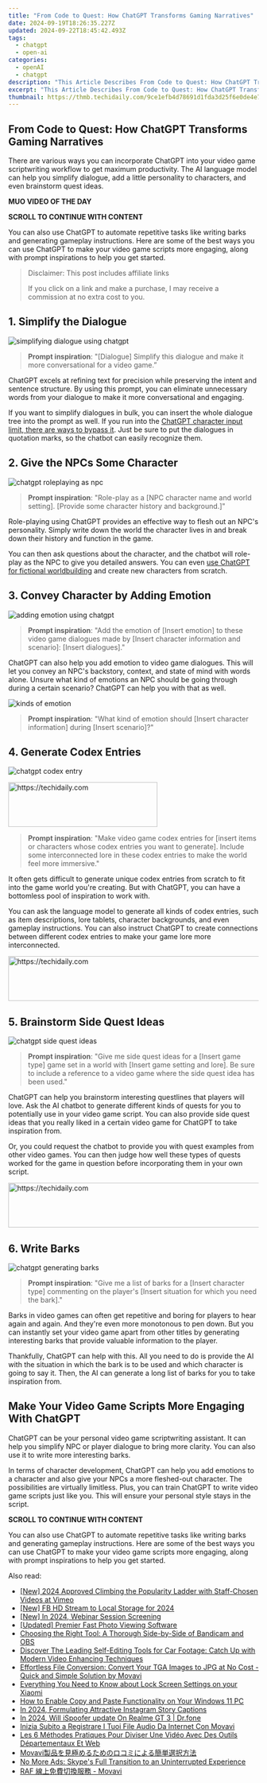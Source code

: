 ```yaml
---
title: "From Code to Quest: How ChatGPT Transforms Gaming Narratives"
date: 2024-09-19T18:26:35.227Z
updated: 2024-09-22T18:45:42.493Z
tags:
  - chatgpt
  - open-ai
categories:
  - openAI
  - chatgpt
description: "This Article Describes From Code to Quest: How ChatGPT Transforms Gaming Narratives"
excerpt: "This Article Describes From Code to Quest: How ChatGPT Transforms Gaming Narratives"
thumbnail: https://thmb.techidaily.com/9ce1efb4d78691d1fda3d25f6e0de4e7036d8fbbf749d1e5f5caf96b519e32e1.png
---
```


## From Code to Quest: How ChatGPT Transforms Gaming Narratives

 There are various ways you can incorporate ChatGPT into your video game scriptwriting workflow to get maximum productivity. The AI language model can help you simplify dialogue, add a little personality to characters, and even brainstorm quest ideas.

**MUO VIDEO OF THE DAY**

**SCROLL TO CONTINUE WITH CONTENT**

 You can also use ChatGPT to automate repetitive tasks like writing barks and generating gameplay instructions. Here are some of the best ways you can use ChatGPT to make your video game scripts more engaging, along with prompt inspirations to help you get started.

>  Disclaimer: This post includes affiliate links
>
>  If you click on a link and make a purchase, I may receive a commission at no extra cost to you.
>

## 1\. Simplify the Dialogue

![simplifying dialogue using chatgpt](https://static1.makeuseofimages.com/wordpress/wp-content/uploads/2023/07/simplifying-dialogue.jpeg)

> **Prompt inspiration**: "\[Dialogue\] Simplify this dialogue and make it more conversational for a video game.”

 ChatGPT excels at refining text for precision while preserving the intent and sentence structure. By using this prompt, you can eliminate unnecessary words from your dialogue to make it more conversational and engaging.

 If you want to simplify dialogues in bulk, you can insert the whole dialogue tree into the prompt as well. If you run into the [ChatGPT character input limit, there are ways to bypass it](https://www.makeuseof.com/what-is-chatgpt-character-input-limit/). Just be sure to put the dialogues in quotation marks, so the chatbot can easily recognize them.

## 2\. Give the NPCs Some Character

![chatgpt roleplaying as npc](https://static1.makeuseofimages.com/wordpress/wp-content/uploads/2023/07/chatgpt-roleplay.jpeg)

> **Prompt inspiration**: "Role-play as a \[NPC character name and world setting\]. \[Provide some character history and background.\]"

 Role-playing using ChatGPT provides an effective way to flesh out an NPC's personality. Simply write down the world the character lives in and break down their history and function in the game.

 You can then ask questions about the character, and the chatbot will role-play as the NPC to give you detailed answers. You can even [use ChatGPT for fictional worldbuilding](https://www.makeuseof.com/chatgpt-fictional-worldbuilding-how-to/) and create new characters from scratch.

## 3\. Convey Character by Adding Emotion

![adding emotion using chatgpt](https://static1.makeuseofimages.com/wordpress/wp-content/uploads/2023/07/chatgpt-emotion.jpeg)

> **Prompt inspiration**: "Add the emotion of \[Insert emotion\] to these video game dialogues made by \[Insert character information and scenario\]: \[Insert dialogues\]."

 ChatGPT can also help you add emotion to video game dialogues. This will let you convey an NPC's backstory, context, and state of mind with words alone. Unsure what kind of emotions an NPC should be going through during a certain scenario? ChatGPT can help you with that as well.

![kinds of emotion](https://static1.makeuseofimages.com/wordpress/wp-content/uploads/2023/07/type-of-emotion.jpeg)

> **Prompt inspiration**: "What kind of emotion should \[Insert character information\] during \[Insert scenario\]?"

## 4\. Generate Codex Entries

![chatgpt codex entry](https://static1.makeuseofimages.com/wordpress/wp-content/uploads/2023/07/chatgpt-codex.jpeg)

<!-- affiliate ads begin -->
<a href="https://aligracehair.sjv.io/c/5597632/1915825/19272" target="_top" id="1915825">
  <img src="//a.impactradius-go.com/display-ad/19272-1915825" border="0" alt="https://techidaily.com" width="300" height="90"/>
</a>
<img height="0" width="0" src="https://aligracehair.sjv.io/i/5597632/1915825/19272" style="position:absolute;visibility:hidden;" border="0" />
<!-- affiliate ads end -->

> **Prompt inspiration**: "Make video game codex entries for \[insert items or characters whose codex entries you want to generate\]. Include some interconnected lore in these codex entries to make the world feel more immersive."

 It often gets difficult to generate unique codex entries from scratch to fit into the game world you're creating. But with ChatGPT, you can have a bottomless pool of inspiration to work with.

 You can ask the language model to generate all kinds of codex entries, such as item descriptions, lore tablets, character backgrounds, and even gameplay instructions. You can also instruct ChatGPT to create connections between different codex entries to make your game lore more interconnected.

<!-- affiliate ads begin -->
<a href="https://appsumo.8odi.net/c/5597632/2144274/7443" target="_top" id="2144274">
  <img src="//a.impactradius-go.com/display-ad/7443-2144274" border="0" alt="https://techidaily.com" width="600" height="90"/>
</a>
<img height="0" width="0" src="https://appsumo.8odi.net/i/5597632/2144274/7443" style="position:absolute;visibility:hidden;" border="0" />
<!-- affiliate ads end -->

## 5\. Brainstorm Side Quest Ideas

![chatgpt side quest ideas](https://static1.makeuseofimages.com/wordpress/wp-content/uploads/2023/07/chatgpt-side-quest.jpeg)

> **Prompt inspiration**: "Give me side quest ideas for a \[Insert game type\] game set in a world with \[Insert game setting and lore\]. Be sure to include a reference to a video game where the side quest idea has been used."

 ChatGPT can help you brainstorm interesting questlines that players will love. Ask the AI chatbot to generate different kinds of quests for you to potentially use in your video game script. You can also provide side quest ideas that you really liked in a certain video game for ChatGPT to take inspiration from.

 Or, you could request the chatbot to provide you with quest examples from other video games. You can then judge how well these types of quests worked for the game in question before incorporating them in your own script.

<!-- affiliate ads begin -->
<a href="https://ephamedtechinc.pxf.io/c/5597632/2136623/26400" target="_top" id="2136623">
  <img src="//a.impactradius-go.com/display-ad/26400-2136623" border="0" alt="https://techidaily.com" width="728" height="90"/>
</a>
<img height="0" width="0" src="https://ephamedtechinc.pxf.io/i/5597632/2136623/26400" style="position:absolute;visibility:hidden;" border="0" />
<!-- affiliate ads end -->

## 6\. Write Barks

![chatgpt generating barks](https://static1.makeuseofimages.com/wordpress/wp-content/uploads/2023/07/chatgpt-barks.jpeg)

> **Prompt inspiration**: "Give me a list of barks for a \[Insert character type\] commenting on the player's \[Insert situation for which you need the bark\]."

 Barks in video games can often get repetitive and boring for players to hear again and again. And they're even more monotonous to pen down. But you can instantly set your video game apart from other titles by generating interesting barks that provide valuable information to the player.

 Thankfully, ChatGPT can help with this. All you need to do is provide the AI with the situation in which the bark is to be used and which character is going to say it. Then, the AI can generate a long list of barks for you to take inspiration from.

## Make Your Video Game Scripts More Engaging With ChatGPT

 ChatGPT can be your personal video game scriptwriting assistant. It can help you simplify NPC or player dialogue to bring more clarity. You can also use it to write more interesting barks.

 In terms of character development, ChatGPT can help you add emotions to a character and also give your NPCs a more fleshed-out character. The possibilities are virtually limitless. Plus, you can train ChatGPT to write video game scripts just like you. This will ensure your personal style stays in the script.

**SCROLL TO CONTINUE WITH CONTENT**

 You can also use ChatGPT to automate repetitive tasks like writing barks and generating gameplay instructions. Here are some of the best ways you can use ChatGPT to make your video game scripts more engaging, along with prompt inspirations to help you get started.

<ins class="adsbygoogle"
     style="display:block"
     data-ad-format="autorelaxed"
     data-ad-client="ca-pub-7571918770474297"
     data-ad-slot="1223367746"></ins>

<ins class="adsbygoogle"
     style="display:block"
     data-ad-client="ca-pub-7571918770474297"
     data-ad-slot="8358498916"
     data-ad-format="auto"
     data-full-width-responsive="true"></ins>

<span class="atpl-alsoreadstyle">Also read:</span>
<div><ul>
<li><a href="https://vimeo-videos.techidaily.com/new-2024-approved-climbing-the-popularity-ladder-with-staff-chosen-videos-at-vimeo/"><u>[New] 2024 Approved Climbing the Popularity Ladder with Staff-Chosen Videos at Vimeo</u></a></li>
<li><a href="https://facebook-video-content.techidaily.com/new-fb-hd-stream-to-local-storage-for-2024/"><u>[New] FB HD Stream to Local Storage for 2024</u></a></li>
<li><a href="https://screen-mirroring-recording.techidaily.com/new-in-2024-webinar-session-screening/"><u>[New] In 2024, Webinar Session Screening</u></a></li>
<li><a href="https://extra-support.techidaily.com/updated-premier-fast-photo-viewing-software/"><u>[Updated] Premier Fast Photo Viewing Software</u></a></li>
<li><a href="https://tech-savvy.techidaily.com/choosing-the-right-tool-a-thorough-side-by-side-of-bandicam-and-obs/"><u>Choosing the Right Tool: A Thorough Side-by-Side of Bandicam and OBS</u></a></li>
<li><a href="https://tech-savvy.techidaily.com/discover-the-leading-self-editing-tools-for-car-footage-catch-up-with-modern-video-enhancing-techniques/"><u>Discover The Leading Self-Editing Tools for Car Footage: Catch Up with Modern Video Enhancing Techniques</u></a></li>
<li><a href="https://tech-savvy.techidaily.com/effortless-file-conversion-convert-your-tga-images-to-jpg-at-no-cost-quick-and-simple-solution-by-movavi/"><u>Effortless File Conversion: Convert Your TGA Images to JPG at No Cost - Quick and Simple Solution by Movavi</u></a></li>
<li><a href="https://unlock-android.techidaily.com/everything-you-need-to-know-about-lock-screen-settings-on-your-xiaomi-by-drfone-android/"><u>Everything You Need to Know about Lock Screen Settings on your Xiaomi</u></a></li>
<li><a href="https://win-howtos.techidaily.com/how-to-enable-copy-and-paste-functionality-on-your-windows-11-pc/"><u>How to Enable Copy and Paste Functionality on Your Windows 11 PC</u></a></li>
<li><a href="https://instagram-video-files.techidaily.com/in-2024-formulating-attractive-instagram-story-captions/"><u>In 2024, Formulating Attractive Instagram Story Captions</u></a></li>
<li><a href="https://phone-solutions.techidaily.com/in-2024-will-ispoofer-update-on-realme-gt-3-drfone-by-drfone-virtual-android/"><u>In 2024, Will iSpoofer update On Realme GT 3 | Dr.fone</u></a></li>
<li><a href="https://tech-savvy.techidaily.com/inizia-subito-a-registrare-i-tuoi-file-audio-da-internet-con-movavi/"><u>Inizia Subito a Registrare I Tuoi File Audio Da Internet Con Movavi</u></a></li>
<li><a href="https://tech-savvy.techidaily.com/les-6-methodes-pratiques-pour-diviser-une-video-avec-des-outils-departementaux-et-web/"><u>Les 6 Méthodes Pratiques Pour Diviser Une Vidéo Avec Des Outils Départementaux Et Web</u></a></li>
<li><a href="https://tech-savvy.techidaily.com/1726221952495-movavi/"><u>Movavi製品を見極めるためのロコミによる簡単選択方法</u></a></li>
<li><a href="https://some-guidance.techidaily.com/no-more-ads-skypes-full-transition-to-an-uninterrupted-experience/"><u>No More Ads: Skype's Full Transition to an Uninterrupted Experience</u></a></li>
<li><a href="https://tech-savvy.techidaily.com/1726228218277-raf-movavi/"><u>RAF 線上免費切換服務 - Movavi</u></a></li>
</ul></div>

